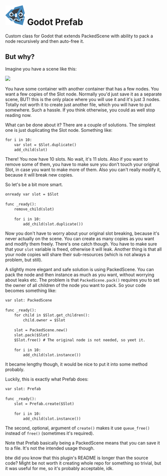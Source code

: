 # <img src="https://github.com/KoBeWi/Godot-Prefab/blob/master/Media/Icon.png" width="64" height="64"> Godot Prefab

Custom class for Godot that extends PackedScene with ability to pack a node recursively and then auto-free it.

## But why?

Imagine you have a scene like this:

![](https://github.com/KoBeWi/Godot-Prefab/blob/master/Media/ReadmeExample.gif)

You have some container with another container that has a few nodes. You want a few copies of the Slot node. Normally you'd just save it as a separate scene, BUT! this is the only place where you will use it and it's just 3 nodes. Totally not worth it to create just another file, which you will have to put somewhere. Such a hassle. If you think otherwise, you could as well stop reading now.

What can be done about it? There are a couple of solutions. The simplest one is just duplicating the Slot node. Something like:
```GDScript
for i in 10:
    var slot = $Slot.duplicate()
    add_child(slot)
```
There! You now have 10 slots. No wait, it's 11 slots. Also if you want to remove some of them, you have to make sure you don't touch your original Slot, in case you want to make more of them. Also you can't really modify it, because it will break new copies.

So let's be a bit more smart.
```GDScript
onready var slot = $Slot

func _ready():
    remove_child(slot)

    for i in 10:
        add_child(slot.duplicate())
```
Now you don't have to worry about your original slot breaking, because it's never actually on the scene. You can create as many copies as you want and modify them freely. There's one catch though. You have to make sure that your `slot` variable is freed, otherwise it will leak. Another thing is that all your node copies will share their sub-resources (which is not always a problem, but still).

A slightly more elegant and safe solution is using PackedScene. You can pack the node and then instance as much as you want, without worrying about leaks etc. The problem is that `PackedScene.pack()` requires you to set the owner of all children of the node you want to pack. So your code becomes something like:
```GDScript
var slot: PackedScene

func _ready():
    for child in $Slot.get_children():
        child.owner = $Slot

    slot = PackedScene.new()
    slot.pack($Slot)
    $Slot.free() # The original node is not needed, so yeet it.

    for i in 10:
        add_child(slot.instance())
```
It became lengthy though, it would be nice to put it into some method probably.

Luckily, this is exactly what Prefab does:
```
var slot: Prefab

func _ready():
    slot = Prefab.create($Slot)

    for i in 10:
        add_child(slot.instance())
```
The second, optional, argument of `create()` makes it use `queue_free()` instead of `free()` (sometimes it's required).

Note that Prefab basically being a PackedScene means that you can save it to a file. It's not the intended usage though.

btw did you know that this plugin's README is longer than the source code? Might be not worth it creating whole repo for something so trivial, but it was useful for me, so it's probably acceptable, idk.